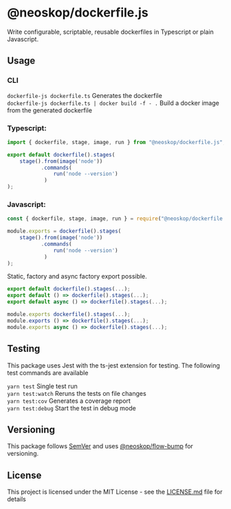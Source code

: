 # @neoskop/dockerfile.js

Write configurable, scriptable, reusable dockerfiles in Typescript or plain Javascript.

## Usage

### CLI

`dockerfile-js dockerfile.ts` Generates the dockerfile  
`dockerfile-js dockerfile.ts | docker build -f - .` Build a docker image from the generated dockerfile

### Typescript:
```typescript
import { dockerfile, stage, image, run } from "@neoskop/dockerfile.js";

export default dockerfile().stages(
    stage().from(image('node'))
           .commands(
               run('node --version')
            )
);
```

### Javascript:  
```javascript
const { dockerfile, stage, image, run } = require("@neoskop/dockerfile.js");

module.exports = dockerfile().stages(
    stage().from(image('node'))
           .commands(
               run('node --version')
            )
);
```

Static, factory and async factory export possible.

```typescript
export default dockerfile().stages(...);
export default () => dockerfile().stages(...);
export default async () => dockerfile().stages(...);

module.exports dockerfile().stages(...);
module.exports () => dockerfile().stages(...);
module.exports async () => dockerfile().stages(...);
```

## Testing

This package uses Jest with the ts-jest extension for testing. The following test commands are available

`yarn test` Single test run  
`yarn test:watch` Reruns the tests on file changes  
`yarn test:cov` Generates a coverage report  
`yarn test:debug` Start the test in debug mode  

## Versioning

This package follows [SemVer](https://semver.org/) and uses [@neoskop/flow-bump](https://github.com/neoskop/flow-bump) for versioning.

## License

This project is licensed under the MIT License - see the [LICENSE.md](./LICENSE.md) file for details